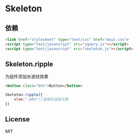 Skeleton
=========
 


## 依赖 
```html
<link href="stylesheet" type="text/css" href="main.css">
<script type="text/javascript" src="jquery.js"></script>
<script type="text/javascript" src="skeleton.js"></script>
```
      

## Skeleton.ripple
为组件添加水波纹效果 

```html
<button class="btn">Button</button> 
``` 
```javascript 
Skeleton.ripple({
    elem:".btn"//渲染的渲染元素     
})    
```
 



## License
MIT
